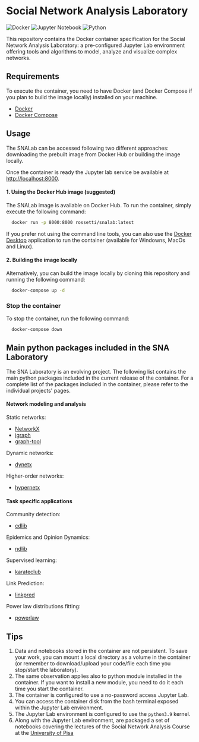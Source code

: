 # Social Network Analysis Laboratory

![Docker](https://img.shields.io/badge/docker-%230db7ed.svg?style=for-the-badge&logo=docker&logoColor=white)
![Jupyter Notebook](https://img.shields.io/badge/jupyter-%23FA0F00.svg?style=for-the-badge&logo=jupyter&logoColor=white)
![Python](https://img.shields.io/badge/python-3670A0?style=for-the-badge&logo=python&logoColor=ffdd54)


This repository contains the Docker container specification for the Social Network Analysis Laboratory: a pre-configured Jupyter Lab environment offering tools and algorithms to model, analyze and visualize complex networks.

## Requirements

To execute the container, you need to have Docker (and Docker Compose if you plan to build the image locally) installed on your machine. 

- [Docker](https://www.docker.com/)
- [Docker Compose](https://docs.docker.com/compose/)

## Usage 

The SNALab can be accessed following two different approaches: downloading the prebuilt image from Docker Hub or building the image locally.

Once the container is ready the Jupyter lab service be available at [http://localhost:8000](http://localhost:8000).

#### 1. Using the Docker Hub image (suggested)

The SNALab image is available on Docker Hub. To run the container, simply execute the following command:

```bash
  docker run -p 8000:8000 rossetti/snalab:latest
```

If you prefer not using the command line tools, you can also use the [Docker Desktop](https://www.docker.com/products/docker-desktop/) application to run the container (available for Windowns, MacOs and Linux).

#### 2. Building the image locally

Alternatively, you can build the image locally by cloning this repository and running the following command:

```bash
  docker-compose up -d
```

### Stop the container

To stop the container, run the following command:

```bash
  docker-compose down
```

## Main python packages included in the SNA Laboratory

The SNA Laboratory is an evolving project. The following list contains the main python packages included in the current release of the container.
For a complete list of the packages included in the container, please refer to the individual projects' pages.

#### Network modeling and analysis

Static networks:
- [NetworkX](https://networkx.org/)
- [igraph](https://igraph.org/python/)
- [graph-tool](https://graph-tool.skewed.de/)

Dynamic networks:
- [dynetx](https://dynetx.readthedocs.io/en/latest/)

Higher-order networks:
- [hypernetx](https://hypernetx.readthedocs.io/en/latest/)

#### Task specific applications

Community detection:
- [cdlib](https://cdlib.readthedocs.io/en/latest/)

Epidemics and Opinion Dynamics:
- [ndlib](https://ndlib.readthedocs.io/en/latest/)

Supervised learning:
- [karateclub](https://karateclub.readthedocs.io/en/latest/)

Link Prediction:
- [linkpred](https://linkpred.readthedocs.io/en/latest/)

Power law distributions fitting:
- [powerlaw](https://pypi.org/project/powerlaw/)

## Tips

1. Data and notebooks stored in the container are not persistent. To save your work, you can mount a local directory as a volume in the container (or remember to download/upload your code/file each time you stop/start the laboratory). 
2. The same observation applies also to python module installed in the container. If you want to install a new module, you need to do it each time you start the container.
3. The container is configured to use a no-password access Jupyter Lab.
4. You can access the container disk from the bash terminal exposed within the Jupyter Lab environment. 
5. The Jupyter Lab environment is configured to use the `python3.9` kernel.
6. Along with the Jupyter Lab environment, are packaged a set of notebooks covering the lectures of the Social Network Analysis Course at the [University of Pisa](https://github.com/sna-unipi)





